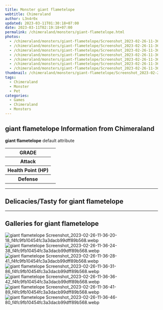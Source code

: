 ```yaml
---
title: Monster giant flametelope
webtitle: Chimeraland
author: L3n4r0x
updated: 2023-03-11T01:30:18+07:00
date: 2023-03-11T02:19:18+07:00
permalink: /chimeraland/monsters/giant-flametelope.html
photos:
  - /chimeraland/monsters/giant-flametelope/Screenshot_2023-02-26-11-36-20-18_f4fc9fb10454fc3a3dacb99dff89b568.webp
  - /chimeraland/monsters/giant-flametelope/Screenshot_2023-02-26-11-36-24-38_f4fc9fb10454fc3a3dacb99dff89b568.webp
  - /chimeraland/monsters/giant-flametelope/Screenshot_2023-02-26-11-36-28-41_f4fc9fb10454fc3a3dacb99dff89b568.webp
  - /chimeraland/monsters/giant-flametelope/Screenshot_2023-02-26-11-36-31-86_f4fc9fb10454fc3a3dacb99dff89b568.webp
  - /chimeraland/monsters/giant-flametelope/Screenshot_2023-02-26-11-36-36-42_f4fc9fb10454fc3a3dacb99dff89b568.webp
  - /chimeraland/monsters/giant-flametelope/Screenshot_2023-02-26-11-36-41-89_f4fc9fb10454fc3a3dacb99dff89b568.webp
  - /chimeraland/monsters/giant-flametelope/Screenshot_2023-02-26-11-36-46-80_f4fc9fb10454fc3a3dacb99dff89b568.webp
thumbnail: /chimeraland/monsters/giant-flametelope/Screenshot_2023-02-26-11-36-20-18_f4fc9fb10454fc3a3dacb99dff89b568.webp
tags:
  - Chimeraland
  - Monster
  - Pet
categories:
  - Games
  - Chimeraland
  - Monsters
---
```


<section id="bootstrap-wrapper"><link rel="stylesheet" href="https://rawcdn.githack.com/dimaslanjaka/Web-Manajemen/0c3b5aa1813bd4abcd2c11bf3e37928b15c28664/css/bootstrap-5-3-0-alpha3-wrapper.css"/><h2>giant flametelope Information from Chimeraland</h2><p><b>giant flametelope</b> default attribute <table><tr><th>GRADE</th><td></td></tr><tr><th>Attack</th><td></td></tr><tr><th>Health Point (HP)</th><td></td></tr><tr><th>Defense</th><td></td></tr></table></p><hr/><h2>Delicacies/Tasty for giant flametelope</h2><hr/><div id="gallery"><h2>Galleries for giant flametelope</h2><div class="row"><div class="col-lg-6 col-12"><img src="/chimeraland/monsters/giant-flametelope/Screenshot_2023-02-26-11-36-20-18_f4fc9fb10454fc3a3dacb99dff89b568.webp" alt="giant flametelope Screenshot_2023-02-26-11-36-20-18_f4fc9fb10454fc3a3dacb99dff89b568.webp"/></div><div class="col-lg-6 col-12"><img src="/chimeraland/monsters/giant-flametelope/Screenshot_2023-02-26-11-36-24-38_f4fc9fb10454fc3a3dacb99dff89b568.webp" alt="giant flametelope Screenshot_2023-02-26-11-36-24-38_f4fc9fb10454fc3a3dacb99dff89b568.webp"/></div><div class="col-lg-6 col-12"><img src="/chimeraland/monsters/giant-flametelope/Screenshot_2023-02-26-11-36-28-41_f4fc9fb10454fc3a3dacb99dff89b568.webp" alt="giant flametelope Screenshot_2023-02-26-11-36-28-41_f4fc9fb10454fc3a3dacb99dff89b568.webp"/></div><div class="col-lg-6 col-12"><img src="/chimeraland/monsters/giant-flametelope/Screenshot_2023-02-26-11-36-31-86_f4fc9fb10454fc3a3dacb99dff89b568.webp" alt="giant flametelope Screenshot_2023-02-26-11-36-31-86_f4fc9fb10454fc3a3dacb99dff89b568.webp"/></div><div class="col-lg-6 col-12"><img src="/chimeraland/monsters/giant-flametelope/Screenshot_2023-02-26-11-36-36-42_f4fc9fb10454fc3a3dacb99dff89b568.webp" alt="giant flametelope Screenshot_2023-02-26-11-36-36-42_f4fc9fb10454fc3a3dacb99dff89b568.webp"/></div><div class="col-lg-6 col-12"><img src="/chimeraland/monsters/giant-flametelope/Screenshot_2023-02-26-11-36-41-89_f4fc9fb10454fc3a3dacb99dff89b568.webp" alt="giant flametelope Screenshot_2023-02-26-11-36-41-89_f4fc9fb10454fc3a3dacb99dff89b568.webp"/></div><div class="col-lg-6 col-12"><img src="/chimeraland/monsters/giant-flametelope/Screenshot_2023-02-26-11-36-46-80_f4fc9fb10454fc3a3dacb99dff89b568.webp" alt="giant flametelope Screenshot_2023-02-26-11-36-46-80_f4fc9fb10454fc3a3dacb99dff89b568.webp"/></div></div></div></section>